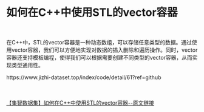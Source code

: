 <h1>如何在C++中使用STL的vector容器</h1><br /><p>在C++中，STL的vector容器是一种动态数组，可以存储任意类型的数据。通过使用vector容器，我们可以方便地实现对数据的插入删除和遍历操作。同时，vector容器还支持模板编程，使得我们可以根据需要创建不同类型的vector容器，从而实现类型通用性。</p><p>https://www.jizhi-dataset.top/index/code/detail/61?ref=github</p><br /><br /><a href="https://www.jizhi-dataset.top/index/code/detail/61?ref=github" target="_blank">【集智数据集】如何在C++中使用STL的vector容器--原文链接</a>